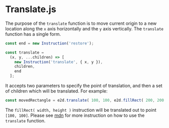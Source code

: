 # Translate.js

The purpose of the `translate` function is to move current origin to a new location along the `x` axis horizontally and the `y` axis vertically. The `translate` function has a single form.

```javascript
const end = new Instruction('restore');

const translate =
  (x, y, ...children) => [
    new Instruction('translate', { x, y }),
    children,
    end
  ];
```

It accepts two parameters to specify the point of translation, and then a set of children which will be translated. For example:

```javascript
const movedRectangle = e2d.translate( 100, 100, e2d.fillRect( 200, 200 ) );
```

The `fillRect( width, height )` instruction will be translated out to point `[100, 100]`.  Please see [mdn](https://developer.mozilla.org/en-US/docs/Web/API/CanvasRenderingContext2D/translate) for more instruction on how to use the `translate` function.
